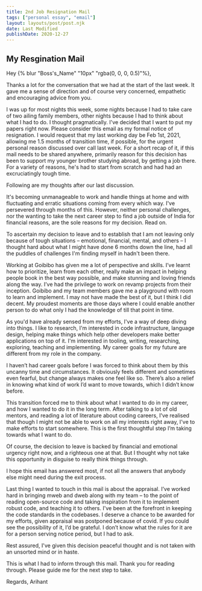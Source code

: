 ```yaml
---
title: 2nd Job Resignation Mail
tags: ["personal essay", "email"]
layout: layouts/post/post.njk
date: Last Modified
publishDate: 2020-12-27
---
```


## My Resgination Mail

 Hey {% blur "Boss's_Name" "10px" "rgba(0, 0, 0, 0.5)"%},

Thanks a lot for the conversation that we had at the start of the last week. It gave me a sense of direction and of course very concerned, empathetic and encouraging advice from you.

I was up for most nights this week, some nights because I had to take care of two ailing family members, other nights because I had to think about what I had to do. I thought pragmatically. I've decided that I want to put my papers right now. Please consider this email as my formal notice of resignation. I would request that my last working day be Feb 1st, 2021, allowing me 1.5 months of transition time, if possible, for the urgent personal reason discussed over call last week. For a short recap of it, if this mail needs to be shared anywhere, primarily reason for this decision has been to support my younger brother studying abroad, by getting a job there. For a variety of reasons, he's had to start from scratch and had had an excruciatingly tough time.

Following are my thoughts after our last discussion.

It's becoming unmanageable to work and handle things at home and with fluctuating and erratic situations coming from every which way. I've persevered through months of this. However, neither personal challenges, nor the wanting to take the next career step to find a job outside of India for financial reasons, are the sole reasons for my decision. Read on.

To ascertain my decision to leave and to establish that I am not leaving only because of tough situations – emotional, financial, mental, and others – I thought hard about what I might have done 6 months down the line, had all the puddles of challenges I'm finding myself in hadn't been there.

Working at Goibibo has given me a lot of perspective and skills. I’ve learnt how to prioritize, learn from each other, really make an impact in helping people book in the best way possible, and make stunning and loving friends along the way. I’ve had the privilege to work on revamp projects from their inception. Goibibo and my team members gave me a playground with room to learn and implement. I may not have made the best of it, but I think I did decent. My proudest moments are those days where I could enable another person to do what only I had the knowledge of till that point in time.

As you'd have already sensed from my efforts, I've a way of deep diving into things. I like to research, I'm interested in code infrastructure, language design, helping make things which help other developers make better applications on top of it. I'm interested in tooling, writing, researching, exploring, teaching and implementing. My career goals for my future are different from my role in the company.

I haven’t had career goals before I was forced to think about them by this uncanny time and circumstances. It obviously feels different and sometimes even fearful, but change always makes one feel like so. There’s also a relief in knowing what kind of work I’d want to move towards, which I didn’t know before.

This transition forced me to think about what I wanted to do in my career, and how I wanted to do it in the long term. After talking to a lot of old mentors, and reading a lot of literature about coding careers, I've realised that though I might not be able to work on all my interests right away, I've to make efforts to start somewhere. This is the first thoughtful step I’m taking towards what I want to do.

Of course, the decision to leave is backed by financial and emotional urgency right now, and a righteous one at that. But I thought why not take this opportunity in disguise to really think things through.

I hope this email has answered most, if not all the answers that anybody else might need during the exit process.

Last thing I wanted to touch in this mail is about the appraisal. I’ve worked hard in bringing mweb and dweb along with my team – to the point of reading open-source code and taking inspiration from it to implement robust code, and teaching it to others. I've been at the forefront in keeping the code standards in the codebases. I deserve a chance to be awarded for my efforts, given appraisal was postponed because of covid. If you could see the possibility of it, I’d be grateful. I don’t know what the rules for it are for a person serving notice period, but I had to ask.

Rest assured, I've given this decision peaceful thought and is not taken with an unsorted mind or in haste.

This is what I had to inform through this mail. Thank you for reading through. Please guide me for the next step to take.

Regards,
Arihant
